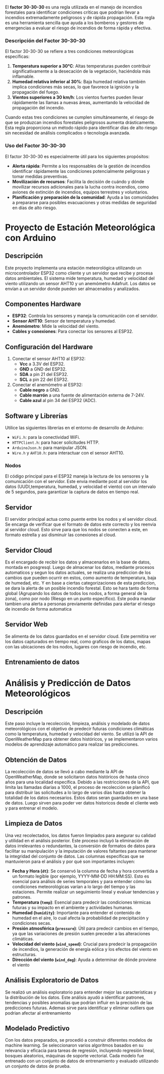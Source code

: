 El **factor 30-30-30** es una regla utilizada en el manejo de incendios forestales para identificar condiciones críticas que podrían llevar a incendios extremadamente peligrosos y de rápida propagación. Esta regla es una herramienta sencilla que ayuda a los bomberos y gestores de emergencias a evaluar el riesgo de incendios de forma rápida y efectiva.

### Descripción del Factor 30-30-30

El factor 30-30-30 se refiere a tres condiciones meteorológicas específicas:
1. **Temperatura superior a 30°C**: Altas temperaturas pueden contribuir significativamente a la desecación de la vegetación, haciéndola más inflamable.
2. **Humedad relativa inferior al 30%**: Baja humedad relativa también implica condiciones más secas, lo que favorece la ignición y la propagación del fuego.
3. **Vientos superiores a 30 km/h**: Los vientos fuertes pueden llevar rápidamente las llamas a nuevas áreas, aumentando la velocidad de propagación del incendio.

Cuando estas tres condiciones se cumplen simultáneamente, el riesgo de que se produzcan incendios forestales peligrosos aumenta drásticamente. Esta regla proporciona un método rápido para identificar días de alto riesgo sin necesidad de análisis complicados o tecnología avanzada.

### Uso del Factor 30-30-30

El factor 30-30-30 es especialmente útil para los siguientes propósitos:
- **Alerta rápida**: Permite a los responsables de la gestión de incendios identificar rápidamente las condiciones potencialmente peligrosas y tomar medidas preventivas.
- **Movilización de recursos**: Facilita la decisión de cuándo y dónde movilizar recursos adicionales para la lucha contra incendios, como aviones de extinción de incendios, equipos terrestres y voluntarios.
- **Planificación y preparación de la comunidad**: Ayuda a las comunidades a prepararse para posibles evacuaciones y otras medidas de seguridad en días de alto riesgo.


# Proyecto de Estación Meteorológica con Arduino

## Descripción
Este proyecto implementa una estación meteorológica utilizando un microcontrolador ESP32 como cliente y un servidor que recibe y procesa datos ambientales. El sistema mide temperatura, humedad y velocidad del viento utilizando un sensor AHT10 y un anemómetro Adafruit. Los datos se envían a un servidor donde pueden ser almacenados y analizados.

## Componentes Hardware
- **ESP32**: Controla los sensores y maneja la comunicación con el servidor.
- **Sensor AHT10**: Sensor de temperatura y humedad.
- **Anemómetro**: Mide la velocidad del viento.
- **Cables y conexiones**: Para conectar los sensores al ESP32.

## Configuración del Hardware
1. Conectar el sensor AHT10 al ESP32:
   - **Vcc** a 3.3V del ESP32.
   - **GND** a GND del ESP32.
   - **SDA** a pin 21 del ESP32.
   - **SCL** a pin 22 del ESP32.
2. Conectar el anemómetro al ESP32:
   - **Cable negro** a GND.
   - **Cable marrón** a una fuente de alimentación externa de 7-24V.
   - **Cable azul** al pin 34 del ESP32 (ADC).

## Software y Librerías
Utilice las siguientes librerías en el entorno de desarrollo de Arduino:
- `WiFi.h`: para la conectividad WiFi.
- `HTTPClient.h`: para hacer solicitudes HTTP.
- `ArduinoJson.h`: para manipular JSON.
- `Wire.h` y `AHT10.h`: para interactuar con el sensor AHT10.

### Nodos
El código principal para el ESP32 maneja la lectura de los sensores y la comunicación con el servidor. Este envia mediante post al servidor los datos (UUDI,temperatura, humedad, y velocidad el viento) con un intervalo de 5 segundos, para garantizar la captura de datos en tiempo real.

## Servidor
El servidor principal actua como puente entre los nodos y el servidor cloud. Se encarga de verificar que el formato de datos este correcto y los reenvia al servidor cloud. Esto sirve para que los nodos se conecten a este, en formato estrella y asi disminuir las conexiones al cloud.

## Servidor Cloud
Es el encargado de recibir los datos y almacenarlos en la base de datos, montada en posgresql. Luego de almacenar los datos, mediante procesos automaticos y segun los datos actuales, se realiza una prediccion de los cambios que pueden ocurrir en estos, como aumento de temperatura, baja de humedad, etc. Y en base a ciertas categorizaciones de esta prediccion, se dara la alerta de un posible incendio forestal. Esto se hara tanto de forma global (Agrupando los datos de todos los nodos, a forma general de la zona), como por nodo (Riesgo en un punto especifico). Este podra mandar tambien una alerta a personas previamente definidas para alertar el riesgo de incendio de forma automatica

## Servidor Web
Se alimenta de los datos guardados en el servidor cloud. Este permitira ver los datos capturados en tiempo real, como graficos de los datos, mapas con las ubicaciones de los nodos, lugares con riesgo de incendio, etc.

## Entrenamiento de datos

# Análisis y Predicción de Datos Meteorológicos

## Descripción
Este paso incluye la recolección, limpieza, análisis y modelado de datos meteorológicos con el objetivo de predecir futuras condiciones climáticas como la temperatura, humedad y velocidad del viento. Se utilizó la API de OpenWeatherMap para obtener datos históricos, y se implementaron varios modelos de aprendizaje automático para realizar las predicciones.

## Obtención de Datos
La recolección de datos se llevó a cabo mediante la API de OpenWeatherMap, donde se solicitaron datos históricos de hasta cinco años para una localidad específica. Debido a las restricciones de la API, que limita las llamadas diarias a 1000, el proceso de recolección se planificó para distribuir las solicitudes a lo largo de varios días hasta obtener la totalidad de los datos necesarios. Estos datos seran guardados en una base de datos. Luego sirven para poder ver datos historicos desde el cliente web y para entrenar el modelo.

## Limpieza de Datos
Una vez recolectados, los datos fueron limpiados para asegurar su calidad y utilidad en el análisis posterior. Este proceso incluyó la eliminación de datos irrelevantes o redundantes, la conversión de formatos de datos para facilitar su manipulación y la imputación de valores faltantes para mantener la integridad del conjunto de datos. Las columnas específicas que se mantuvieron para el análisis y por qué son importantes incluyen:

- **Fecha y Hora (`dt`)**: Se conservó la columna de fecha y hora convertida a un formato legible (por ejemplo, YYYY-MM-DD HH:MM:SS). Esto es esencial para análisis de series temporales y para entender cómo las condiciones meteorológicas varían a lo largo del tiempo y las estaciones. Permite realizar un seguimiento lineal y evaluar tendencias y patrones.
- **Temperatura (`temp`)**: Esencial para predecir las condiciones térmicas futuras y su impacto en el ambiente y actividades humanas.
- **Humedad (`humidity`)**: Importante para entender el contenido de humedad en el aire, lo cual afecta la probabilidad de precipitación y condiciones secas.
- **Presión atmosférica (`pressure`)**: Útil para predecir cambios en el tiempo, ya que las variaciones de presión suelen preceder a las alteraciones climáticas.
- **Velocidad del viento (`wind_speed`)**: Crucial para predecir la propagación de incendios, la generación de energía eólica y los efectos del viento en estructuras.
- **Dirección del viento (`wind_deg`)**: Ayuda a determinar de dónde proviene el viento


## Análisis Exploratorio de Datos
Se realizó un análisis exploratorio para entender mejor las características y la distribución de los datos. Este análisis ayudó a identificar patrones, tendencias y posibles anomalías que podrían influir en la precisión de las predicciones futuras. Ademas sirve para identificar y eliminar outliers que podrian afectar al entrenamiento

## Modelado Predictivo
Con los datos preparados, se procedió a construir diferentes modelos de machine learning. Se seleccionaron varios algoritmos basados en su relevancia y eficacia para tareas de regresión, incluyendo regresión lineal, bosques aleatorios, máquinas de soporte vectorial. Cada modelo fue entrenado con un conjunto de datos de entrenamiento y evaluado utilizando un conjunto de datos de prueba.
